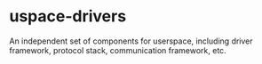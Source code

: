 # uspace-drivers
An independent set of components for userspace, including driver framework, protocol stack, communication framework, etc.
